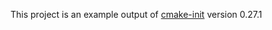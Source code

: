This project is an example output of
[cmake-init](https://github.com/friendlyanon/cmake-init) version 0.27.1
